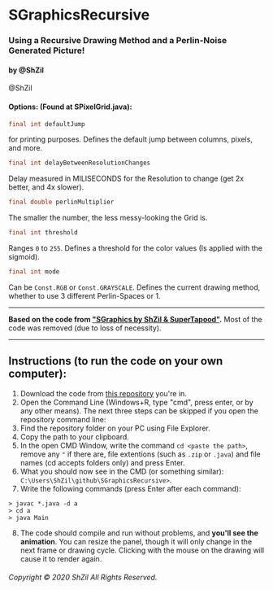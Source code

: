 # SGraphicsRecursive
### Using a Recursive Drawing Method and a Perlin-Noise Generated Picture!
#### by @ShZil
@ShZil

#### Options: (Found at SPixelGrid.java):
```java
final int defaultJump
```
for printing purposes. Defines the default jump between columns, pixels, and more.
```java
final int delayBetweenResolutionChanges
```
Delay measured in MILISECONDS for the Resolution to change (get 2x better, and 4x slower).
```java
final double perlinMultiplier
```
The smaller the number, the less messy-looking the Grid is.
```java
final int threshold
```
Ranges `0` to `255`. Defines a threshold for the color values (Is applied with the sigmoid).
```java
final int mode
```
Can be `Const.RGB` or `Const.GRAYSCALE`. Defines the current drawing method, whether to use 3 different Perlin-Spaces or 1.

---------------------

**Based on the code from ["SGraphics by ShZil & SuperTapood"](https://github.com/SuperTapood/SGraphics).**
Most of the code was removed (due to loss of necessity).

---------------------

## Instructions (to run the code on your own computer):
1. Download the code from [this repository](https://github.com/ShZil/SGraphicsRecursive.git) you're in.
2. Open the Command Line (Windows+R, type "cmd", press enter, or by any other means).
The next three steps can be skipped if you open the repository command line:
3. Find the repository folder on your PC using File Explorer.
4. Copy the path to your clipboard.
5. In the open CMD Window, write the command `cd <paste the path>`, remove any `"` if there are, file extentions (such as `.zip` or `.java`) and file names (cd accepts folders only) and press Enter.
6. What you should now see in the CMD (or something similar): `C:\Users\ShZil\github\SGraphicsRecursive>`.
7. Write the following commands (press Enter after each command):
```
> javac *.java -d a
> cd a
> java Main
```
8. The code should compile and run without problems, and **you'll see the animation**.
You can resize the panel, though it will only change in the next frame or drawing cycle.
Clicking with the mouse on the drawing will cause it to render again.

###### Copyright © 2020 ShZil All Rights Reserved.
